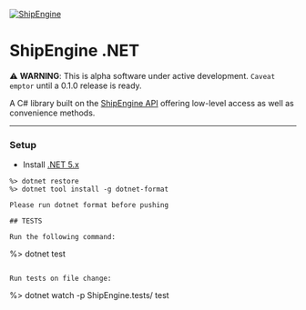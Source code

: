 [![ShipEngine](https://shipengine.github.io/img/shipengine-logo-wide.png)](https://shipengine.com)

# ShipEngine .NET

:warning: **WARNING**: This is alpha software under active development. `Caveat emptor` until a 0.1.0 release is ready.

A C# library built on the [ShipEngine API](https://shipengine.com) offering low-level access as well as convenience methods.

<hr />

### Setup

- Install [.NET 5.x](https://dotnet.microsoft.com/download)

```
%> dotnet restore
%> dotnet tool install -g dotnet-format

Please run dotnet format before pushing

## TESTS

Run the following command:

```

%> dotnet test

```

Run tests on file change:
```

%> dotnet watch -p ShipEngine.tests/ test

```

```
